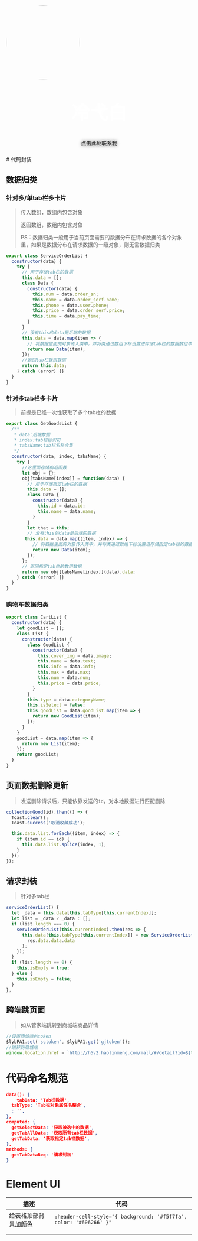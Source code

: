 <img class="lyb" src="http://lengyibai.gitee.io/img-bed/img/lyb.png" style="width:200px;margin:0 auto;border-radius:50%" />

<p style="font-size:50px;font-weight:bold;width:100%;text-align:center;color:#fff;text-shadow:0 0 15px">冷弋白</p>
<p style="text-align:center;color:#aaa;position: relative;top:-10px;text-shadow:0 0 10px"><a href='https://wpa.qq.com/msgrd?v=3&uin=1329670984&site=qq&menu=yes' style='text-decoration: none;
'>点击此处联系我</a></p>
# 代码封装

## 数据归类

<!--写在网络请求文件内-->

### 针对多/单tab栏多卡片

> 传入数组，数组内包含对象
>
> 返回数组，数组内包含对象
>
> PS：数据归类一般用于当前页面需要的数据分布在请求数据的各个对象里，如果是数据分布在请求数据的一级对象，则无需数据归类

```js
export class ServiceOrderList {
  constructor(data) {
    try {
      // 用于存储tab栏的数据
      this.data = [];
      class Data {
        constructor(data) {
          this.num = data.order_sn;
          this.name = data.order_serf.name;
          this.phone = data.user.phone;
          this.price = data.order_serf.price;
          this.time = data.pay_time;
        }
      }
      // 没有this的data是后端的数据
      this.data = data.map(item => {
        // 将数据里面的对象传入类中，并将类通过数组下标设置进存储tab栏的数据数组中
        return new Data(item);
      });
      //返回tab栏数组数据
      return this.data;
    } catch (error) {}
  }
}
```

### 针对多tab栏多卡片

> 前提是已经一次性获取了多个tab栏的数据

```js
export class GetGoodsList {
  /**
   * data:后端数据
   * index:tab栏标识符
   * tabsName:tab栏名称合集
   */
  constructor(data, index, tabsName) {
    try {
      //这里面存储构造函数
      let obj = {};
      obj[tabsName[index]] = function(data) {
        // 用于存储指定tab栏的数据
        this.data = [];
        class Data {
          constructor(data) {
            this.id = data.id;
            this.name = data.name;
          }
        }
        let that = this;
        // 没有this的data是后端的数据
       this.data = data.map((item, index) => {
          // 将数据里面的对象传入类中，并将类通过数组下标设置进存储指定tab栏的数据数组中
          return new Data(item);
        });
      };
      // 返回指定tab栏的数组数据
      return new obj[tabsName[index]](data).data;
    } catch (error) {}
  }
}
```

### 购物车数据归类

```js
export class CartList {
  constructor(data) {
    let goodList = [];
    class List {
      constructor(data) {
        class GoodList {
          constructor(data) {
            this.cover_img = data.image;
            this.name = data.text;
            this.info = data.info;
            this.max = data.max;
            this.num = data.num;
            this.price = data.price;
          }
        }
        this.type = data.categoryName;
        this.isSelect = false;
        this.goodList = data.goodList.map(item => {
          return new GoodList(item);
        });
      }
    }
    goodList = data.map(item => {
      return new List(item);
    });
    return goodList;
  }
}
```

## 页面数据删除更新

> 发送删除请求后，只能依靠发送的`id`，对本地数据进行匹配删除

```js
collectionGood(id).then(() => {
  Toast.clear();
  Toast.success('取消收藏成功');

  this.data.list.forEach((item, index) => {
    if (item.id == id) {
      this.data.list.splice(index, 1);
    }
  });
});
```

## 请求封装

> 针对多tab栏

```js
serviceOrderList() {
  let _data = this.data[this.tabType[this.currentIndex]];
  let list = _data ? _data : [];
  if (list.length === 0) {
    serviceOrderList(this.currentIndex).then(res => {
      this.data[this.tabType[this.currentIndex]] = new ServiceOrderList(
        res.data.data.data
      );
    });
  }
  if (list.length == 0) {
    this.isEmpty = true;
  } else {
    this.isEmpty = false;
  }
},
```

## 跨端跳页面

> 如从管家端跳转到商城端商品详情

```js
//设置商城端的token
$lybPA1.set('sctoken', $lybPA1.get('gjtoken'));
//跳转到商城端
window.location.href = `http://h5v2.haolinmeng.com/mall/#/detail?id=${this.getData[0].id}&specialJump=yes`;
```

# 代码命名规范

```json
data(): {
	tabData: 'Tab栏数据',
  tabType: 'Tab栏对象属性名整合',
  : '',
},
computed: {
  getSelectData: '获取被选中的数据',
  getTabAllData: '获取所有tab栏数据',
  getTabData: '获取指定tab栏数据',
},
methods: {
  getTabDataReq: '请求封装'
}
```

# Element UI

| 描述                 | 代码                                                         |
| -------------------- | ------------------------------------------------------------ |
| 给表格顶部背景加颜色 | `:header-cell-style="{ background: '#f5f7fa', color: '#606266' }"` |
|                      |                                                              |
|                      |                                                              |

